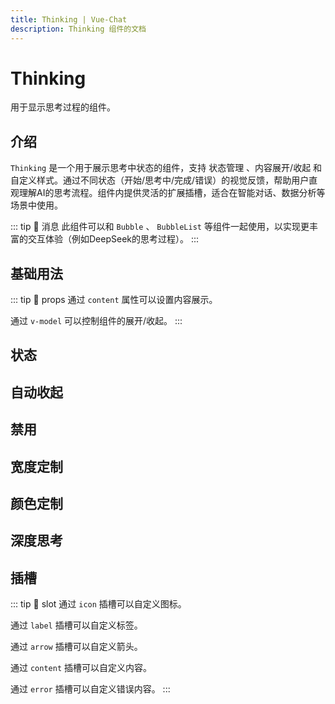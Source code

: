 ```yaml
---
title: Thinking | Vue-Chat
description: Thinking 组件的文档
---
```


# Thinking

用于显示思考过程的组件。

## 介绍

`Thinking` 是一个用于展示思考中状态的组件，支持 状态管理 、内容展开/收起 和 自定义样式。通过不同状态（开始/思考中/完成/错误）的视觉反馈，帮助用户直观理解AI的思考流程。组件内提供灵活的扩展插槽，适合在智能对话、数据分析等场景中使用。

::: tip 💌 消息
此组件可以和 `Bubble` 、 `BubbleList` 等组件一起使用，以实现更丰富的交互体验（例如DeepSeek的思考过程）。
:::

## 基础用法

<preview path="../demo/Thinking/Basic.vue" title="基础用法" description="Thinking 的基础用法"></preview>

::: tip 💌 props
通过 `content` 属性可以设置内容展示。

通过 `v-model` 可以控制组件的展开/收起。
:::

## 状态

<preview path="../demo/Thinking/Status.vue" title="状态用法" description="通过 status 属性设置组件的状态，一共有四个默认状态，分别是 start、thinking、end、error"></preview>

## 自动收起

<preview path="../demo/Thinking/Auto.vue" title="自动收起" description="通过 auto-collapse 属性设置组件的自动收起"></preview>

## 禁用

<preview path="../demo/Thinking/Disabled.vue" title="禁用" description="通过 disabled 属性设置组件的禁用状态"></preview>

## 宽度定制

<preview path="../demo/Thinking/Width.vue" title="宽度定制" description="通过 button-width 和 max-width 属性设置组件的宽度"></preview>

## 颜色定制

<preview path="../demo/Thinking/Color.vue" title="颜色定制" description="通过 color 和 background-color 属性设置组件的颜色"></preview>

## 深度思考

<preview path="../demo/Thinking/DeepThinking.vue" title="深度思考" description="通过深度思考，实现更复杂的思考过程(类似DeepSeek的思考过程)"></preview>

## 插槽

<preview path="../demo/Thinking/Slots.vue" title="插槽" description="通过插槽自定义组件的样式"></preview>

::: tip 💌 slot
通过 `icon` 插槽可以自定义图标。

通过 `label` 插槽可以自定义标签。

通过 `arrow` 插槽可以自定义箭头。

通过 `content` 插槽可以自定义内容。

通过 `error` 插槽可以自定义错误内容。
:::
